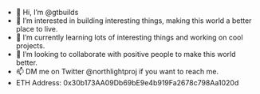 - 👋 Hi, I’m @gtbuilds
- 👀 I’m interested in building interesting things, making this world a better place to live.
- 🌱 I’m currently learning lots of interesting things and working on cool projects.
- 💞️ I’m looking to collaborate with positive people to make this world better.
- 📫 DM me on Twitter @northlightproj if you want to reach me.
- ETH Address: 0x30b173AA09Db69bE9e4b919Fa2678c798Aa1020d
<!---
gtbuilds/gtbuilds is a ✨ special ✨ repository because its `README.md` (this file) appears on your GitHub profile.
You can click the Preview link to take a look at your changes.
--->
